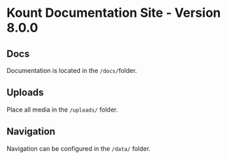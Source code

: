# Kount Documentation Site - Version 8.0.0 

## Docs
Documentation is located in the `/docs/`folder.

## Uploads
Place all media in the `/uploads/` folder.

## Navigation
Navigation can be configured in the `/data/` folder.


  


